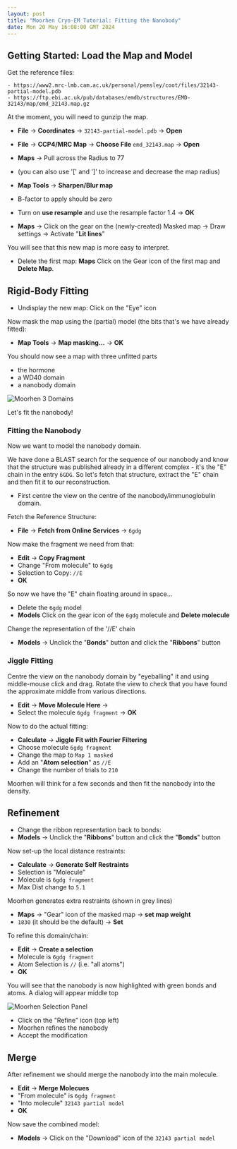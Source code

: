 ```yaml
---
layout: post
title: "Moorhen Cryo-EM Tutorial: Fitting the Nanobody"
date: Mon 20 May 16:08:00 GMT 2024
---
```



## Getting Started: Load the Map and Model

Get the reference files:

    - https://www2.mrc-lmb.cam.ac.uk/personal/pemsley/coot/files/32143-partial-model.pdb
    - https://ftp.ebi.ac.uk/pub/databases/emdb/structures/EMD-32143/map/emd_32143.map.gz

At the moment, you will need to gunzip the map.

  - **File** &rarr; **Coordinates** &rarr; ``32143-partial-model.pdb`` &rarr; **Open**
  - **File** &rarr; **CCP4/MRC Map** &rarr; **Choose File** ``emd_32143.map`` &rarr; **Open**
  - **Maps** &rarr; Pull across the Radius to 77
  - (you can also use '[' and ']' to increase and decrease the map radius)

  - **Map Tools** &rarr; **Sharpen/Blur map**
  - B-factor to apply should be zero
  - Turn on **use resample** and use the resample factor 1.4 &rarr; **OK**
  - **Maps** &rarr; Click on the gear on the (newly-created) Masked map &rarr; Draw settings &rarr; Activate "**Lit lines**"

  You will see that this new map is more easy to interpret.

  - Delete the first map: **Maps** Click on the Gear icon of the first map and **Delete Map**.

## Rigid-Body Fitting

  - Undisplay the new map: Click on the "Eye" icon

Now mask the map using the (partial) model (the bits that's we have already fitted):
  - **Map Tools** &rarr; **Map masking...** &rarr; **OK**

You should now see a map with three unfitted parts
  - the hormone
  - a WD40 domain
  - a nanobody domain

![Moorhen 3 Domains]({{"../../../images/moorhen-3-domains.png"}})

Let's fit the nanobody!

### Fitting the Nanobody

Now we want to model the nanobody domain.

We have done a BLAST search for the sequence of our nanobody and know that the structure was published already in a different complex - it's the "E" chain in the entry ``6GDG``. So let's fetch that structure, extract the "E" chain and then fit it to our reconstruction.

   - First centre the view on the centre of the nanobody/immunoglobulin domain.


Fetch the Reference Structure:

  - **File** &rarr; **Fetch from Online Services** &rarr; `6gdg`

Now make the fragment we need from that:

  - **Edit** &rarr; **Copy Fragment**
  - Change "From molecule" to `6gdg`
  - Selection to Copy: `//E`
  - **OK**

So now we have the "E" chain floating around in space...

  - Delete the `6gdg` model
  - **Models** Click on the gear icon of the `6gdg` molecule and **Delete molecule**

Change the representation of the '//E' chain

  - **Models** &rarr; Unclick the "**Bonds**" button and click the "**Ribbons**" button

### Jiggle Fitting

Centre the view on the nanobody domain by "eyeballing" it and using middle-mouse click and drag. Rotate the view to check that you have found the approximate middle from various directions.

  - **Edit** &rarr; **Move Molecule Here** &rarr;
  - Select the molecule `6gdg fragment` &rarr; **OK**

Now to do the actual fitting:

  - **Calculate** &rarr; **Jiggle Fit with Fourier Filtering**
  - Choose molecule `6gdg fragment`
  - Change the map to `Map 1 masked`
  - Add an "**Atom selection**" as `//E`
  - Change the number of trials to `210`

Moorhen will think for a few seconds and then fit the nanobody into the density.

## Refinement

  - Change the ribbon representation back to bonds:
  - **Models** &rarr; Unclick the "**Ribbons**" button and click the "**Bonds**" button

Now set-up the local distance restraints:
  - **Calculate** &rarr; **Generate Self Restraints**
  - Selection is "Molecule"
  - Molecule is `6gdg fragment`
  - Max Dist change to `5.1`

Moorhen generates extra restraints (shown in grey lines)

  - **Maps** &rarr; "Gear" icon of the masked map &rarr; **set map weight**
  - `1830` (it should be the default) &rarr; **Set**

To refine this domain/chain:

  - **Edit** &rarr; **Create a selection**
   - Molecule is `6gdg fragment`
   - Atom Selection is `//` (i.e. "all atoms")
   - **OK**



You will see that the nanobody is now highlighted with green bonds and atoms.
A dialog will appear middle top

![Moorhen Selection Panel]({{"../../../images/moorhen-selection-panel.png"}})

  - Click on the "Refine" icon (top left)
  - Moorhen refines the nanobody
  - Accept the modification

## Merge

After refinement we should merge the nanobody into the main molecule.

  - **Edit** &rarr; **Merge Molecues**
  - "From molecule" is `6gdg fragment`
  - "Into molecule" `32143 partial model`
  - **OK**

Now save the combined model:

  - **Models** &rarr; Click on the "Download" icon of the `32143 partial model`

